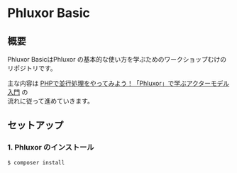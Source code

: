 # Phluxor Basic

## 概要

Phluxor BasicはPhluxor の基本的な使い方を学ぶためのワークショップむけのリポジトリです。

主な内容は [PHPで並行処理をやってみよう！「Phluxor」で学ぶアクターモデル入門](https://codezine.jp/article/detail/20281) の  
流れに従って進めていきます。

## セットアップ

### 1. Phluxor のインストール

```bash
$ composer install
```
